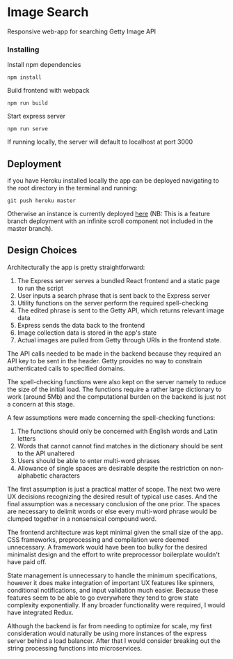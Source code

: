 # Image Search

Responsive web-app for searching Getty Image API

### Installing

Install npm dependencies

```
npm install
```

Build frontend with webpack

```
npm run build
```

Start express server

```
npm run serve
```

If running locally, the server will default to localhost at port 3000


## Deployment

if you have Heroku installed locally the app can be deployed navigating to the root directory in the terminal and running:

```
git push heroku master
```
Otherwise an instance is currently deployed [here](https://peaceful-wildwood-79598.herokuapp.com/) (NB: This is a feature branch deployment with an infinite scroll component not included in the master branch).

## Design Choices

Architecturally the app is pretty straightforward:
1. The Express server serves a bundled React frontend and a static page to run the script
2. User inputs a search phrase that is sent back to the Express server
3. Utility functions on the server perform the required spell-checking
4. The edited phrase is sent to the Getty API, which returns relevant image data
5. Express sends the data back to the frontend
6. Image collection data is stored in the app's state
7. Actual images are pulled from Getty through URIs in the frontend state.

The API calls needed to be made in the backend because they required an API key to be sent in the header. Getty provides no way to constrain authenticated calls to specified domains.

The spell-checking functions were also kept on the server namely to reduce the size of the initial load. The functions require a rather large dictionary to work (around 5Mb) and the computational burden on the backend is just not a concern at this stage.

A few assumptions were made concerning the spell-checking functions:
1. The functions should only be concerned with English words and Latin letters
2. Words that cannot cannot find matches in the dictionary should be sent to the API unaltered
3. Users should be able to enter multi-word phrases
4. Allowance of single spaces are desirable despite the restriction on non-alphabetic characters

The first assumption is just a practical matter of scope. The next two were UX decisions recognizing the desired result of typical use cases. And the final assumption was a necessary conclusion of the one prior. The spaces are necessary to delimit words or else every multi-word phrase would be clumped together in a nonsensical compound word.

The frontend architecture was kept minimal given the small size of the app. CSS frameworks, preprocessing and compilation were deemed unnecessary. A framework would have been too bulky for the desired minimalist design and the effort to write preprocessor boilerplate wouldn't have paid off.

State management is unnecessary to handle the minimum specifications, however it does make integration of important UX features like spinners, conditional notifications, and input validation much easier. Because these features seem to be able to go everywhere they tend to grow state complexity exponentially. If any broader functionality were required, I would have integrated Redux.

Although the backend is far from needing to optimize for scale, my first consideration would naturally be using more instances of the express server behind a load balancer. After that I would consider breaking out the string processing functions into microservices.
